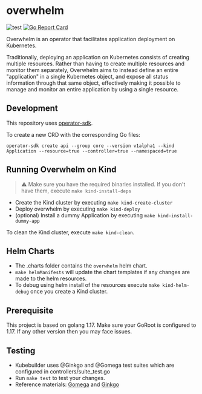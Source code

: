 # overwhelm
![test](https://github.com/ExpediaGroup/overwhelm/workflows/test/badge.svg?branch=master)
[![Go Report Card](https://goreportcard.com/badge/github.com/ExpediaGroup/overwhelm)](https://goreportcard.com/report/github.com/ExpediaGroup/overwhelm)

Overwhelm is an operator that facilitates application deployment on Kubernetes.

Traditionally, deploying an application on Kubernetes consists of creating multiple resources.
Rather than having to create multiple resources and monitor them separately, Overwhelm aims to
instead define an entire "application" in a single Kubernetes object, and expose all status
information through that same object, effectively making it possible to manage and monitor an
entire application by using a single resource.


## Development 
This repository uses [operator-sdk](https://sdk.operatorframework.io/docs/building-operators/golang/quickstart/).

To create a new CRD with the corresponding Go files:
```console
operator-sdk create api --group core --version v1alpha1 --kind Application --resource=true --controller=true --namespaced=true
```

## Running Overwhelm on Kind
> ⚠ Make sure you have the required binaries installed. If you don't have them, execute `make kind-install-deps`
- Create the Kind cluster by executing `make kind-create-cluster`
- Deploy overwhelm by executing `make kind-deploy`
- (optional) Install a dummy Application by executing `make kind-install-dummy-app`


To clean the Kind cluster, execute `make kind-clean`.

## Helm Charts
- The .charts folder contains the `overwhelm` helm chart.
- `make helmManifests` will update the chart templates if any changes are made to the helm resources. 
- To debug using helm install of the resources execute `make kind-helm-debug` once you create a Kind cluster.


## Prerequisite
This project is based on golang 1.17. Make sure your GoRoot is configured to 1.17. If any other version then you may face issues.


## Testing
* Kubebuilder uses @Ginkgo and @Gomega test suites which are configured in controllers/suite_test.go
* Run `make test` to test your changes. 
* Reference materials: [Gomega](https://onsi.github.io/gomega/) and [Ginkgo](https://onsi.github.io/ginkgo/)


